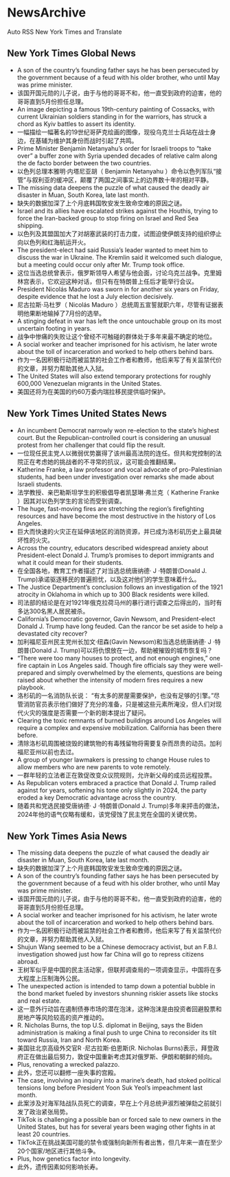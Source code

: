 # NewsArchive
Auto RSS New York Times and Translate

## New York Times Global News
* A son of the country’s founding father says he has been persecuted by the government because of a feud with his older brother, who until May was prime minister.
* 该国开国元勋的儿子说，由于与他的哥哥不和，他一直受到政府的迫害，他的哥哥直到5月份担任总理。
* An image depicting a famous 19th-century painting of Cossacks, with current Ukrainian soldiers standing in for the warriors, has struck a chord as Kyiv battles to assert its identity.
* 一幅描绘一幅著名的19世纪哥萨克绘画的图像，现役乌克兰士兵站在战士身边，在基辅为维护其身份而战时引起了共鸣。
* Prime Minister Benjamin Netanyahu’s order for Israeli troops to “take over” a buffer zone with Syria upended decades of relative calm along the de facto border between the two countries.
* 以色列总理本雅明·内塔尼亚胡（ Benjamin Netanyahu ）命令以色列军队“接管”与叙利亚的缓冲区，颠覆了两国之间事实上的边界数十年的相对平静。
* The missing data deepens the puzzle of what caused the deadly air disaster in Muan, South Korea, late last month.
* 缺失的数据加深了上个月底韩国牧安发生致命空难的原因之谜。
* Israel and its allies have escalated strikes against the Houthis, trying to force the Iran-backed group to stop firing on Israel and Red Sea shipping.
* 以色列及其盟国加大了对胡塞武装的打击力度，试图迫使伊朗支持的组织停止向以色列和红海航运开火。
* The president-elect had said Russia’s leader wanted to meet him to discuss the war in Ukraine. The Kremlin said it welcomed such dialogue, but a meeting could occur only after Mr. Trump took office.
* 这位当选总统曾表示，俄罗斯领导人希望与他会面，讨论乌克兰战争。克里姆林宫表示，它欢迎这种对话，但只有在特朗普上任后才能举行会议。
* President Nicolás Maduro was sworn in for another six years on Friday, despite evidence that he lost a July election decisively.
* 尼古拉斯·马杜罗（ Nicolás Maduro ）总统周五宣誓就职六年，尽管有证据表明他果断地输掉了7月份的选举。
* A stinging defeat in war has left the once untouchable group on its most uncertain footing in years.
* 战争中惨痛的失败让这个曾经不可触碰的群体处于多年来最不确定的地位。
* A social worker and teacher imprisoned for his activism, he later wrote about the toll of incarceration and worked to help others behind bars.
* 作为一名因积极行动而被监禁的社会工作者和教师，他后来写了有关监禁代价的文章，并努力帮助其他人入狱。
* The United States will also extend temporary protections for roughly 600,000 Venezuelan migrants in the United States.
* 美国还将为在美国的约60万委内瑞拉移民提供临时保护。

## New York Times United States News
* An incumbent Democrat narrowly won re-election to the state’s highest court. But the Republican-controlled court is considering an unusual protest from her challenger that could flip the result.
* 一位现任民主党人以微弱优势赢得了该州最高法院的连任。但共和党控制的法院正在考虑她的挑战者的不寻常的抗议，这可能会推翻结果。
* Katherine Franke, a law professor and vocal advocate of pro-Palestinian students, had been under investigation over remarks she made about Israeli students.
* 法学教授、亲巴勒斯坦学生的积极倡导者凯瑟琳·弗兰克（ Katherine Franke ）因其对以色列学生的言论而受到调查。
* The huge, fast-moving fires are stretching the region’s firefighting resources and have become the most destructive in the history of Los Angeles.
* 巨大而快速的火灾正在延伸该地区的消防资源，并已成为洛杉矶历史上最具破坏性的火灾。
* Across the country, educators described widespread anxiety about President-elect Donald J. Trump’s promises to deport immigrants and what it could mean for their students.
* 在全国各地，教育工作者描述了对当选总统唐纳德· J ·特朗普(Donald J. Trump)承诺驱逐移民的普遍担忧，以及这对他们的学生意味着什么。
* The Justice Department’s conclusion follows an investigation of the 1921 atrocity in Oklahoma in which up to 300 Black residents were killed.
* 司法部的结论是在对1921年俄克拉荷马州的暴行进行调查之后得出的，当时有多达300名黑人居民被杀。
* California’s Democratic governor, Gavin Newsom, and President-elect Donald J. Trump have long feuded. Can the rancor be set aside to help a devastated city recover?
* 加利福尼亚州民主党州长加文·纽森(Gavin Newsom)和当选总统唐纳德· J ·特朗普(Donald J. Trump)可以将仇恨放在一边，帮助被摧毁的城市恢复吗？
* “There were too many houses to protect, and not enough engines,” one fire captain in Los Angeles said. Though fire officials say they were well-prepared and simply overwhelmed by the elements, questions are being raised about whether the intensity of modern fires requires a new playbook.
* 洛杉矶的一名消防队长说： “有太多的房屋需要保护，也没有足够的引擎。”尽管消防官员表示他们做好了充分的准备，只是被这些元素所淹没，但人们对现代火灾的强度是否需要一个新的剧本提出了疑问。
* Clearing the toxic remnants of burned buildings around Los Angeles will require a complex and expensive mobilization. California has been there before.
* 清除洛杉矶周围被烧毁的建筑物的有毒残留物将需要复杂而昂贵的动员。加利福尼亚州以前也去过。
* A group of younger lawmakers is pressing to change House rules to allow members who are new parents to vote remotely.
* 一群年轻的立法者正在敦促改变众议院规则，允许新父母的成员远程投票。
* As Republican voters embraced a practice that Donald J. Trump railed against for years, softening his tone only slightly in 2024, the party eroded a key Democratic advantage across the country.
* 随着共和党选民接受唐纳德· J ·特朗普(Donald J. Trump)多年来抨击的做法， 2024年他的语气仅略有缓和，该党侵蚀了民主党在全国的关键优势。

## New York Times Asia News
* The missing data deepens the puzzle of what caused the deadly air disaster in Muan, South Korea, late last month.
* 缺失的数据加深了上个月底韩国牧安发生致命空难的原因之谜。
* A son of the country’s founding father says he has been persecuted by the government because of a feud with his older brother, who until May was prime minister.
* 该国开国元勋的儿子说，由于与他的哥哥不和，他一直受到政府的迫害，他的哥哥直到5月份担任总理。
* A social worker and teacher imprisoned for his activism, he later wrote about the toll of incarceration and worked to help others behind bars.
* 作为一名因积极行动而被监禁的社会工作者和教师，他后来写了有关监禁代价的文章，并努力帮助其他人入狱。
* Shujun Wang seemed to be a Chinese democracy activist, but an F.B.I. investigation showed just how far China will go to repress citizens abroad.
* 王树军似乎是中国的民主活动家，但联邦调查局的一项调查显示，中国将在多大程度上压制海外公民。
* The unexpected action is intended to tamp down a potential bubble in the bond market fueled by investors shunning riskier assets like stocks and real estate.
* 这一意外行动旨在遏制债券市场的潜在泡沫，这种泡沫是由投资者回避股票和房地产等风险较高的资产推动的。
* R. Nicholas Burns, the top U.S. diplomat in Beijing, says the Biden administration is making a final push to urge China to reconsider its tilt toward Russia, Iran and North Korea.
* 美国驻北京高级外交官R ·尼古拉斯·伯恩斯(R. Nicholas Burns)表示，拜登政府正在做出最后努力，敦促中国重新考虑其对俄罗斯、伊朗和朝鲜的倾向。
* Plus, renovating a wrecked palazzo.
* 此外，您还可以翻修一座失事的宫殿。
* The case, involving an inquiry into a marine’s death, had stoked political tensions long before President Yoon Suk Yeol’s impeachment last month.
* 此案涉及对海军陆战队员死亡的调查，早在上个月总统尹淑烈被弹劾之前就引发了政治紧张局势。
* TikTok is challenging a possible ban or forced sale to new owners in the United States, but has for several years been waging other fights in at least 20 countries.
* TikTok正在挑战美国可能的禁令或强制向新所有者出售，但几年来一直在至少20个国家/地区进行其他斗争。
* Plus, how genetics factor into longevity.
* 此外，遗传因素如何影响长寿。

